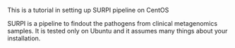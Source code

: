 This is a tutorial in setting up SURPI pipeline on CentOS

SURPI is a pipeline to findout the pathogens from clinical metagenomics samples. It is tested only on Ubuntu and it assumes many things about your installation.
